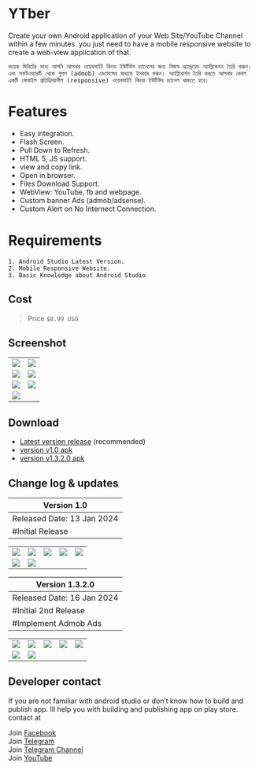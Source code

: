# YTber
Create your own Android application of your Web Site/YouTube Channel within a few minutes. you just need to have a mobile responsive website to create a web-view application of that.

``কয়েক মিনিটের মধ্যে আপনি আপনার ওয়েবসাইট কিংবা ইউটিউব চ্যানেলের জন্য নিজস্ব অ্যান্ড্রয়েড অ্যাপ্লিকেশন তৈরি করুন। এবং সফটওয়্যারটি থেকে গুগল (admob) এডসেন্সের মাধ্যমে ইনকাম করুন। অ্যাপ্লিকেশন তৈরি করতে আপনার কেবল একটি মোবাইল প্রতিক্রিয়াশীল (responsive) ওয়েবসাইট কিংবা ইউটিউব চ্যানেল থাকতে হবে।``

# Features
* Easy integration.
* Flash Screen.
* Pull Down to Refresh.
* HTML 5, JS support.
* view and copy link.
* Open in browser.
* Files Download Support.
* WebView: YouTube, fb and webpage.
* Custom banner Ads (admob/adsense).
* Custom Alert on No Internect Connection.

# Requirements
```
1. Android Studio Latest Version.
2. Mobile Responsive Website.
3. Basic Knowledge about Android Studio
```

## Cost
> Price `` $8.99 USD ``

## Screenshot
| | |
|:-------------------------:|:-------------------------:|
| <img src=".assets/screenshot_v2/screenshot_v01.png" /> | <img src=".assets/screenshot_v2/screenshot_v02.png" /> |
| <img src=".assets/screenshot_v2/screenshot_v03.png" /> | <img src=".assets/screenshot_v2/screenshot_v04.png" /> |
| <img src=".assets/screenshot_v2/screenshot_v05.png" /> | <img src=".assets/screenshot_v2/screenshot_v06.png" /> |
| <img src=".assets/screenshot_v2/screenshot_v07.png" /> |

## Download
* [Latest version release](https://github.com/freelancermustakin/YTber/raw/main/.assets/screenshot_v2/YTber_v1.3.2.0_app-release.apk) (recommended)
* [version v1.0 apk](https://github.com/freelancermustakin/YTber/raw/main/.assets/screenshot_v1/YTber_v1.0_app-release.apk)
* [version v1.3.2.0 apk](https://github.com/freelancermustakin/YTber/raw/main/.assets/screenshot_v2/YTber_v1.3.2.0_app-release.apk)

## Change log & updates
| Version 1.0                          |
| ----------------------------- |
| Released Date: 13 Jan 2024                  |
| #Initial Release                  |

| | | | | |
|:-------------------------:|:-------------------------:|:-------------------------:|:-------------------------:|:-------------------------:|
| <img src=".assets/screenshot_v1/screenshots/screenshot_2.png" /> | <img src=".assets/screenshot_v1/screenshots/screenshot_3.png" /> | <img src=".assets/screenshot_v1/screenshots/screenshot_4.png" /> | <img src=".assets/screenshot_v1/screenshots/screenshot_5.png" /> | <img src=".assets/screenshot_v1/screenshots/screenshot_6.png" /> |
| <img src=".assets/screenshot_v1/screenshots/screenshot_7.png" /> | <img src=".assets/screenshot_v1/screenshots/screenshot_8.png" /> |  |  |  |

| Version 1.3.2.0                          |
| ----------------------------- |
| Released Date: 16 Jan 2024                  |
| #Initial 2nd Release                  |
| #Implement Admob Ads                  |

| | | | | |
|:-------------------------:|:-------------------------:|:-------------------------:|:-------------------------:|:-------------------------:|
| <img src=".assets/screenshot_v2/screenshots/screenshot_2.png" /> | <img src=".assets/screenshot_v2/screenshots/screenshot_3.png" /> | <img src=".assets/screenshot_v2/screenshots/screenshot_4.png" /> | <img src=".assets/screenshot_v2/screenshots/screenshot_5.png" /> | <img src=".assets/screenshot_v2/screenshots/screenshot_6.png" /> |
| <img src=".assets/screenshot_v2/screenshots/screenshot_7.png" /> | <img src=".assets/screenshot_v2/screenshots/screenshot_8.png" /> |  |  |  |

## Developer contact
If you are not familiar with android studio or don’t know how to build and publish app. Ill help you with building and publishing app on play store. contact at

Join [Facebook](https://facebook.com/freelancermustakin) <br>
Join [Telegram](https://t.me/mustakin) <br>
Join [Telegram Channel](https://t.me/freelancermustakin) <br>
Join [YouTube](https://m.youtube.com/freelancermustakin) <br>
